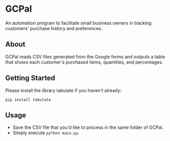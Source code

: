 # GCPal
An automation program to facilitate small business owners in tracking customers' purchase history and preferences.

## About
GCPal reads CSV files generated from the Google forms and outputs a table that shows each customer's purchased items, quantities, and percentages.


## Getting Started
Please install the library tabulate if you haven't already:

```
pip install tabulate
```

## Usage
* Save the CSV file that you'd like to process in the same folder of GCPal.
* Simply execute `python main.py`.
